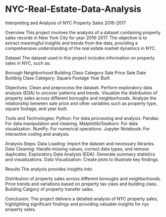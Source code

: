 # NYC-Real-Estate-Data-Analysis
Interpreting and Analysis of NYC Property Sales 2016-2017

Overview
This project involves the analysis of a dataset containing property sales records in New York City for year 2016-2017. The objective is to extract meaningful insights and trends from the data, providing a comprehensive understanding of the real estate market dynamics in NYC.

Dataset
The dataset used in this project includes information on property sales in NYC, such as:

Borough
Neighborhood
Building Class Category
Sale Price
Sale Date
Building Class Category: 
Square Footage
Year Built

Objectives:
Clean and preprocess the dataset.
Perform exploratory data analysis (EDA) to uncover patterns and trends.
Visualize the distribution of property sales across different boroughs and neighborhoods.
Analyze the relationship between sale price and other variables such as property type, square footage, and year built.

Tools and Technologies:
Python: For data processing and analysis.
Pandas: For data manipulation and cleaning.
Matplotlib/Seaborn: For data visualization.
NumPy: For numerical operations.
Jupyter Notebook: For interactive coding and analysis.

Analysis Steps:
Data Loading: Import the dataset and necessary libraries.
Data Cleaning: Handle missing values, correct data types, and remove duplicates.
Exploratory Data Analysis (EDA): Generate summary statistics and visualizations.
Data Visualization: Create plots to illustrate key findings.


Results
The analysis provides insights into:

Distribution of property sales across different boroughs and neighborhoods.
Price trends and variations based on property tax class and building class.
Building Catgory of property transfer sales. 

Conclusion:
The project delivers a detailed analysis of NYC property sales, highlighting significant findings and providing valuable insights for nyc property sales.
